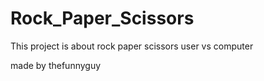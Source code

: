 # Rock_Paper_Scissors



This project is about rock paper scissors user vs computer

made by thefunnyguy








